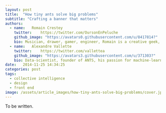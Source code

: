 ```yaml
---
layout: post
title:  "How tiny ants solve big problems"
subtitle: "Crafting a banner that matters"
authors:
  - name:   Romain Crestey
    twitter:    https://twitter.com/OursonEnPeluche
    github_image: "https://avatars0.githubusercontent.com/u/8417814?"
    bio: Musician, drawer, gamer, engineer, Romain is a creative geek, convinced that the best technology is half useless without a well-thought design. With a growing UX interest, he works on developing ergonomic solutions to help give the users back the control on their data.
  - name:   Alexandre Vallette
    twitter:    https://twitter.com/vallettea
    github_image: "https://avatars3.githubusercontent.com/u/371303?"
    bio: Data-scientist, founder of ANTS, his passion for machine-learning applied to geographical data and networks comes from his Phd in chaos theory. Open-data enthusiast, he is committed to show how open-innovation can lead to a better governance and economy.
date:   2014-11-25 14:34:25
categories: post
tags: 
  - collective intelligence
  - design
  - front end
image: /assets/article_images/how-tiny-ants-solve-big-problems/cover.jpg
---
```


To be written.
